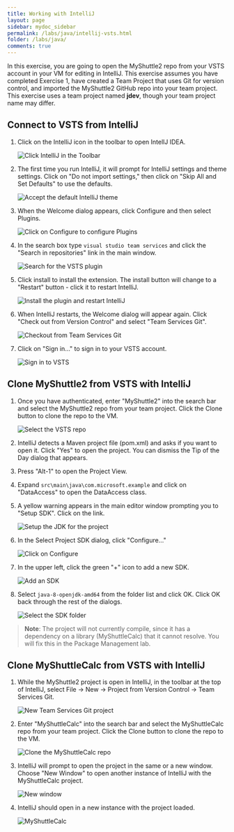 ```yaml
---
title: Working with IntelliJ 
layout: page
sidebar: mydoc_sidebar
permalink: /labs/java/intellij-vsts.html
folder: /labs/java/
comments: true
---
```


In this exercise, you are going to open the MyShuttle2 repo from your VSTS account in your VM for editing in IntelliJ.
This exercise assumes you have completed Exercise 1, have created a Team Project that uses Git for version control, and imported the MyShuttle2 GitHub repo into your team project. This exercise uses a team project named **jdev**, though your team project name may differ.

Connect to VSTS from IntelliJ
-----------------------------

1. Click on the IntelliJ icon in the toolbar to open IntellJ IDEA.

    ![Click IntelliJ in the Toolbar](images/intellij-git/click-intellij.png "Click IntelliJ in the Toolbar")

1. The first time you run IntelliJ, it will prompt for IntelliJ settings and theme settings. Click on "Do not import settings," then click on "Skip All and Set Defaults" to use the defaults.

    ![Accept the default IntelliJ theme](images/intellij-git/intellij-defaults.png "Accept the default IntelliJ theme")

1. When the Welcome dialog appears, click Configure and then select Plugins.

    ![Click on Configure to configure Plugins](images/intellij-git/intellij-config-plugins.png "Click on Configure to configure Plugins")

1. In the search box type `visual studio team services` and click the "Search in repositories" link in the main window.

    ![Search for the VSTS plugin](images/intellij-git/intellij-search-vsts.png "Search for the VSTS plugin")

1. Click install to install the extension. The install button will change to a "Restart" button - click it to restart IntelliJ.

    ![Install the plugin and restart IntelliJ](images/intellij-git/intellij-click-install.png "Install the plugin and restart IntelliJ")

1. When IntelliJ restarts, the Welcome dialog will appear again. Click "Check out from Version Control" and select "Team Services Git".

    ![Checkout from Team Services Git](images/intellij-git/intellij-open-from-vsts.png "Checkout from Team Services Git")

1. Click on "Sign in..." to sign in to your VSTS account.

    ![Sign in to VSTS](images/intellij-git/intellij-vsts-signin.png "Sign in to VSTS")

Clone MyShuttle2 from VSTS with IntelliJ
-----------------------------

1. Once you have authenticated, enter "MyShuttle2" into the search bar and select the MyShuttle2 repo from your team project. Click the Clone button to clone the repo to the VM.

    ![Select the VSTS repo](images/intellij-git/intellij-select-repo.png "Select the VSTS repo")

1. IntelliJ detects a Maven project file (pom.xml) and asks if you want to open it. Click "Yes" to open the project. You can dismiss the Tip of the Day dialog that appears.

1. Press "Alt-1" to open the Project View.
1. Expand `src\main\java\com.microsoft.example` and click on "DataAccess" to open the DataAccess class.
1. A yellow warning appears in the main editor window prompting you to "Setup SDK". Click on the link.

    ![Setup the JDK for the project](images/intellij-git/intellij-setup-sdk.png "Setup the JDK for the project")

1. In the Select Project SDK dialog, click "Configure..."

    ![Click on Configure](images/intellij-git/intellij-jdk-configure.png "Click on Configure")

1. In the upper left, click the green "+" icon to add a new SDK.

    ![Add an SDK](images/intellij-git/intellij-add-sdk.png "Add an SDK")

1. Select `java-8-openjdk-amd64` from the folder list and click OK. Click OK back through the rest of the dialogs.

    ![Select the SDK folder](images/intellij-git/intellij-select-sdk.png "Select the SDK folder")

> **Note**: The project will not currently compile, since it has a dependency on a library (MyShuttleCalc) that it cannot resolve. You will fix this in the Package Management lab.

Clone MyShuttleCalc from VSTS with IntelliJ
-----------------------------

1. While the MyShuttle2 project is open in IntelliJ, in the toolbar at the top of IntelliJ, select File -> New -> Project from Version Control -> Team Services Git. 

    ![New Team Services Git project](images/intellij-git/intellij-new-myshuttlecalc-project.png "New Team Services Git project")
    
1. Enter "MyShuttleCalc" into the search bar and select the MyShuttleCalc repo from your team project. Click the Clone button to clone the repo to the VM.
    
    ![Clone the MyShuttleCalc repo](images/intellij-git/intellij-clone-myshuttlecalc.png "Clone the MyShuttleCalc repo")
    
1. IntelliJ will prompt to open the project in the same or a new window. Choose "New Window" to open another instance of IntelliJ with the MyShuttleCalc project. 

    ![New window](images/intellij-git/intellij-new-window.png "New window")

1. IntelliJ should open in a new instance with the project loaded. 

    ![MyShuttleCalc](images/intellij-git/intellij-myshuttlecalc.png "MyShuttleCalc")
